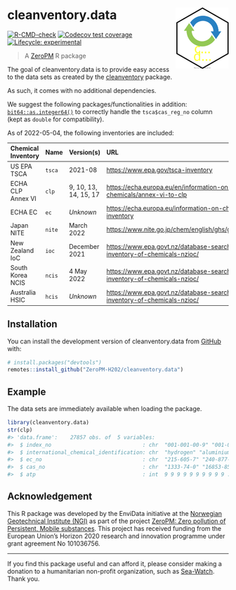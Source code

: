 
<!-- README.md is generated from README.Rmd. Please edit that file -->

# cleanventory.data <img src="man/figures/logo.svg" align="right" height="139" />

<!-- badges: start -->

[![R-CMD-check](https://github.com/RaoulWolf/cleanventory.data/workflows/R-CMD-check/badge.svg)](https://github.com/RaoulWolf/cleanventory.data/actions)
[![Codecov test
coverage](https://codecov.io/gh/RaoulWolf/cleanventory.data/branch/master/graph/badge.svg)](https://app.codecov.io/gh/RaoulWolf/cleanventory.data?branch=master)
[![Lifecycle:
experimental](https://img.shields.io/badge/lifecycle-experimental-orange.svg)](https://lifecycle.r-lib.org/articles/stages.html#experimental)
<!-- badges: end -->

> A [ZeroPM](https://zeropm.eu/) R package

The goal of cleanventory.data is to provide easy access to the data sets
as created by the
[cleanventory](https://github.com/RaoulWolf/cleanventory) package.

As such, it comes with no additional dependencies.

We suggest the following packages/functionalities in addition:
[`bit64::as.integer64()`](https://cran.r-project.org/web/packages/bit64)
to correctly handle the `tsca$cas_reg_no` column (kept as `double` for
compatibility).

As of 2022-05-04, the following inventories are included:

| Chemical Inventory | Name   | Version(s)            | URL                                                                                 |
|:-------------------|:-------|:----------------------|:------------------------------------------------------------------------------------|
| US EPA TSCA        | `tsca` | 2021-08               | <https://www.epa.gov/tsca-inventory>                                                |
| ECHA CLP Annex VI  | `clp`  | 9, 10, 13, 14, 15, 17 | <https://echa.europa.eu/en/information-on-chemicals/annex-vi-to-clp>                |
| ECHA EC            | `ec`   | *Unknown*             | <https://echa.europa.eu/information-on-chemicals/ec-inventory>                      |
| Japan NITE         | `nite` | March 2022            | <https://www.nite.go.jp/chem/english/ghs/ghs_download.html>                         |
| New Zealand IoC    | `ioc`  | December 2021         | <https://www.epa.govt.nz/database-search/new-zealand-inventory-of-chemicals-nzioc/> |
| South Korea NCIS   | `ncis` | 4 May 2022            | <https://www.epa.govt.nz/database-search/new-zealand-inventory-of-chemicals-nzioc/> |
| Australia HSIC     | `hcis` | *Unknown*             | <https://www.epa.govt.nz/database-search/new-zealand-inventory-of-chemicals-nzioc/> |

## Installation

You can install the development version of cleanventory.data from
[GitHub](https://github.com/) with:

``` r
# install.packages("devtools")
remotes::install_github("ZeroPM-H202/cleanventory.data")
```

## Example

The data sets are immediately available when loading the package.

``` r
library(cleanventory.data)
str(clp)
#> 'data.frame':    27857 obs. of  5 variables:
#>  $ index_no                             : chr  "001-001-00-9" "001-002-00-4" "001-003-00-X" "001-004-00-5" ...
#>  $ international_chemical_identification: chr  "hydrogen" "aluminium lithium hydride" "sodium hydride" "calcium hydride" ...
#>  $ ec_no                                : chr  "215-605-7" "240-877-9" "231-587-3" "232-189-2" ...
#>  $ cas_no                               : chr  "1333-74-0" "16853-85-3" "7646-69-7" "7789-78-8" ...
#>  $ atp                                  : int  9 9 9 9 9 9 9 9 9 9 ...
```

## Acknowledgement

This R package was developed by the EnviData initiative at the
[Norwegian Geotechnical Institute (NGI)](https://www.ngi.no/eng) as part
of the project [ZeroPM: Zero pollution of Persistent, Mobile
substances](https://zeropm.eu/). This project has received funding from
the European Union’s Horizon 2020 research and innovation programme
under grant agreement No 101036756.

------------------------------------------------------------------------

If you find this package useful and can afford it, please consider
making a donation to a humanitarian non-profit organization, such as
[Sea-Watch](https://sea-watch.org/en/). Thank you.
